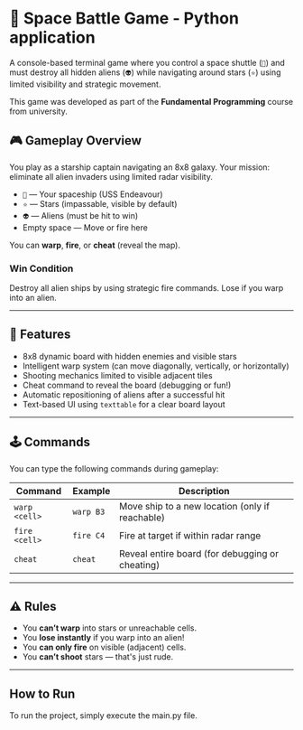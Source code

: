 # 🚀 Space Battle Game - Python application

A console-based terminal game where you control a space shuttle (`🚀`) and must destroy all hidden aliens (`👽`) while navigating around stars (`⭐`) using limited visibility and strategic movement.

This game was developed as part of the **Fundamental Programming** course from university.

## 🎮 Gameplay Overview

You play as a starship captain navigating an 8x8 galaxy. Your mission: eliminate all alien invaders using limited radar visibility.

- `🚀` — Your spaceship (USS Endeavour)
- `⭐` — Stars (impassable, visible by default)
- `👽` — Aliens (must be hit to win)
- Empty space — Move or fire here

You can **warp**, **fire**, or **cheat** (reveal the map).

### Win Condition
Destroy all alien ships by using strategic fire commands. Lose if you warp into an alien.

---

## 🧱 Features

- 8x8 dynamic board with hidden enemies and visible stars
- Intelligent warp system (can move diagonally, vertically, or horizontally)
- Shooting mechanics limited to visible adjacent tiles
- Cheat command to reveal the board (debugging or fun!)
- Automatic repositioning of aliens after a successful hit
- Text-based UI using `texttable` for a clear board layout

---

## 🕹️ Commands

You can type the following commands during gameplay:

| Command         | Example        | Description |
|----------------|----------------|-------------|
| `warp <cell>`  | `warp B3`      | Move ship to a new location (only if reachable) |
| `fire <cell>`  | `fire C4`      | Fire at target if within radar range |
| `cheat`        | `cheat`        | Reveal entire board (for debugging or cheating) |

---

## ⚠️ Rules

- You **can’t warp** into stars or unreachable cells.
- You **lose instantly** if you warp into an alien!
- You **can only fire** on visible (adjacent) cells.
- You **can’t shoot** stars — that's just rude.

---
##  How to Run
To run the project, simply execute the main.py file. 
